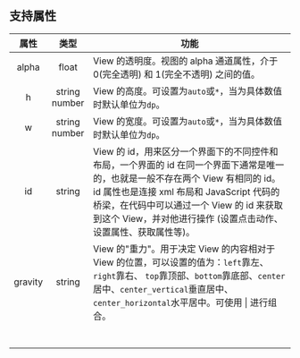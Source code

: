 ## 支持属性

| 属性 | 类型 | 功能 |
|:-:|:-:|---|
| alpha | float | View 的透明度。视图的 alpha 通道属性，介于 0(完全透明) 和 1(完全不透明) 之间的值。 |
| h | string<br>number | View 的高度。可设置为`auto`或`*`，当为具体数值时默认单位为`dp`。 |
| w | string<br>number | View 的宽度。可设置为`auto`或`*`，当为具体数值时默认单位为`dp`。 |
| id | string |View 的 id，用来区分一个界面下的不同控件和布局，一个界面的 id 在同一个界面下通常是唯一的，也就是一般不存在两个 View 有相同的 id。id 属性也是连接 xml 布局和 JavaScript 代码的桥梁，在代码中可以通过一个 View 的 id 来获取到这个 View，并对他进行操作 (设置点击动作、设置属性、获取属性等)。|
| gravity | string |View 的"重力"。用于决定 View 的内容相对于 View 的位置，可以设置的值为：`left`靠左、`right`靠右、 `top`靠顶部、`bottom`靠底部、`center`居中、`center_vertical`垂直居中、`center_horizontal`水平居中。可使用 &#124; 进行组合。|
||||
||||
||||
||||
||||
||||
||||